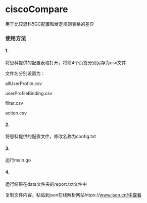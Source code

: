 # ciscoCompare
用于比较思科5GC配置和给定规则表格的差异





### 使用方法

#### 1.

将思科提供的配置表格打开，将前4个页签分别另存为csv文件

文件名分别设置为：

allUserProfile.csv

userProfileBinding.csv

filter.csv

action.csv

#### 2.

将思科提供的配置文件，修改名称为config.txt



#### 3.

运行main.go



#### 4.

运行结果在data文件夹的report.txt文件中

复制文件内容，粘贴到json在线解析网站https://www.json.cn/中查看



